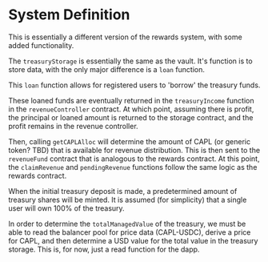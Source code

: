 # System Definition

This is essentially a different version of the rewards system, with some added functionality.

The ``treasuryStorage`` is essentially the same as the vault. It's function is to store data, with the only major difference is a ``loan`` function.

This ``loan`` function allows for registered users to 'borrow' the treasury funds.

These loaned funds are eventually returned in the ``treasuryIncome`` function in the ``revenueController`` contract. At which point, assuming there is profit, the principal or loaned amount is returned to the storage contract, and the profit remains in the revenue controller.

Then, calling ``getCAPLAlloc`` will determine the amount of CAPL (or generic token? TBD) that is available for revenue distribution. This is then sent to the ``revenueFund`` contract that is analogous to the rewards contract. At this point, the ``claimRevenue`` and ``pendingRevenue`` functions follow the same logic as the rewards contract.

When the initial treasury deposit is made, a predetermined amount of treasury shares will be minted. It is assumed (for simplicity) that a single user will own 100% of the treasury. 

In order to determine the ``totalManagedValue`` of the treasury, we must be able to read the balancer pool for price data (CAPL-USDC), derive a price for CAPL, and then determine a USD value for the total value in the treasury storage. This is, for now, just a read function for the dapp.
